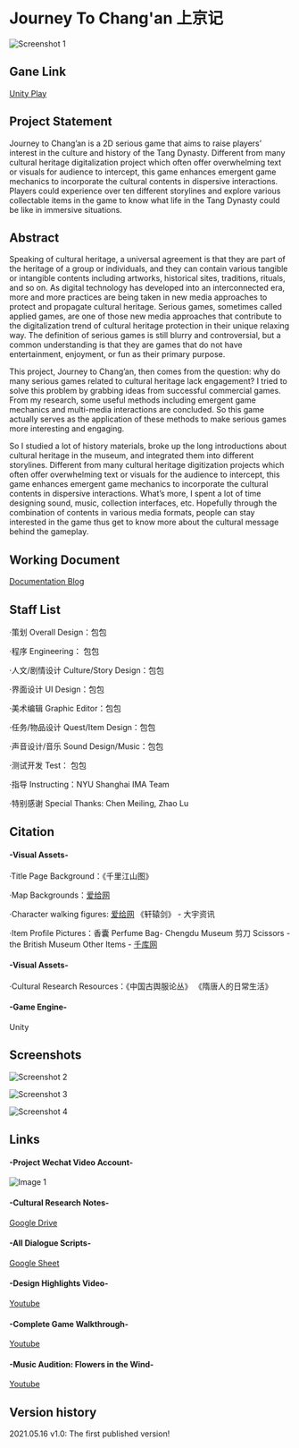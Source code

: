 # Journey To Chang'an 上京记

![Screenshot 1](pics/screenshot1.png)

## Gane Link
[Unity Play](https://play.unity.com/mg/other/web-jhxqr)

## Project Statement
Journey to Chang’an is a 2D serious game that aims to raise players’ interest in the culture and history of the Tang Dynasty. Different from many cultural heritage digitalization project which often offer overwhelming text or visuals for audience to intercept, this game enhances emergent game mechanics to incorporate the cultural contents in dispersive interactions. Players could experience over ten different storylines and explore various collectable items in the game to know what life in the Tang Dynasty could be like in immersive situations.


## Abstract
Speaking of cultural heritage, a universal agreement is that they are part of the heritage of a group or individuals, and they can contain various tangible or intangible contents including artworks, historical sites, traditions, rituals, and so on. As digital technology has developed into an interconnected era, more and more practices are being taken in new media approaches to protect and propagate cultural heritage. Serious games, sometimes called applied games, are one of those new media approaches that contribute to the digitalization trend of cultural heritage protection in their unique relaxing way. The definition of serious games is still blurry and controversial, but a common understanding is that they are games that do not have entertainment, enjoyment, or fun as their primary purpose.

This project, Journey to Chang’an, then comes from the question: why do many serious games related to cultural heritage lack engagement? I tried to solve this problem by grabbing ideas from successful commercial games. From my research, some useful methods including emergent game mechanics and multi-media interactions are concluded. So this game actually serves as the application of these methods to make serious games more interesting and engaging. 

So I studied a lot of history materials, broke up the long introductions about cultural heritage in the museum, and integrated them into different storylines. Different from many cultural heritage digitization projects which often offer overwhelming text or visuals for the audience to intercept, this game enhances emergent game mechanics to incorporate the cultural contents in dispersive interactions. What’s more, I spent a lot of time designing sound, music, collection interfaces, etc. Hopefully through the combination of contents in various media formats, people can stay interested in the game thus get to know more about the cultural message behind the gameplay.

## Working Document
[Documentation Blog](https://www.notion.so/Capstone-2-8fdb317e2d3742f49901aa9076f5d2c2)

## Staff List
·策划 Overall Design：包包

·程序 Engineering： 包包

·人文/剧情设计 Culture/Story Design：包包

·界面设计 UI Design：包包

·美术编辑 Graphic Editor：包包

·任务/物品设计 Quest/Item Design：包包

·声音设计/音乐 Sound Design/Music：包包

·测试开发 Test： 包包

·指导 Instructing：NYU Shanghai IMA Team

·特别感谢 Special Thanks: Chen Meiling, Zhao Lu

## Citation
  #### -Visual Assets-
  ·Title Page Background：《千里江山图》

  ·Map Backgrounds：[爱给网](https://www.aigei.com/view/70312.html)

  ·Character walking figures: [爱给网](https://www.aigei.com/view/287.html)
                             《轩辕剑》 - 大宇资讯

  ·Item Profile Pictures：香囊 Perfume  Bag- Chengdu Museum
                          剪刀 Scissors - the British Museum
                          Other Items - [千库网](https://588ku.com/)

  #### -Visual Assets-                        
  ·Cultural Research Resources：《中国古舆服论丛》
                                《隋唐人的日常生活》
                                
  #### -Game Engine-
  Unity

## Screenshots
![Screenshot 2](pics/screenshot2.png)

![Screenshot 3](pics/screenshot3.png)

![Screenshot 4](pics/screenshot4.png)

## Links
  #### -Project Wechat Video Account-
  ![Image 1](pics/wechat.jpg)

  #### -Cultural Research Notes-
  [Google Drive](https://drive.google.com/file/d/1OFF9lQzE6tWmv5ry3WscFmPkEY4-LP24/view?usp=sharing)

  #### -All Dialogue Scripts-
  [Google Sheet](https://docs.google.com/spreadsheets/d/1qwXmXgKnK1-vpbHM_FORp7HPfdSxIoZjqeRIubEuI0Q/edit?usp=sharing)
  
  #### -Design Highlights Video-
  [Youtube](https://youtu.be/LSqLGmzKOhQ)
  
  #### -Complete Game Walkthrough-
  [Youtube](https://youtu.be/s9bPxK5pXbo)
  
  #### -Music Audition: Flowers in the Wind-
  [Youtube](https://youtu.be/80P3OolN92g)

## Version history
2021.05.16 v1.0: The first published version!
